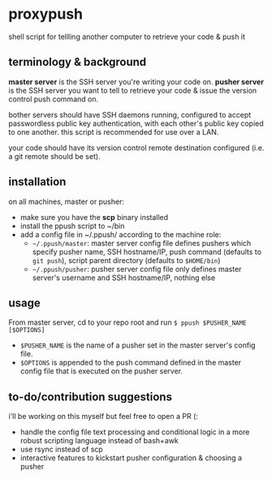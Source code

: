 # proxypush
shell script for tellling another computer to retrieve your code &amp; push it

## terminology & background
**master server** is the SSH server you're writing your code on. **pusher server** is the SSH server you want to tell to retrieve your code & issue the version control push command on.

bother servers should have SSH daemons running, configured to accept passwordless public key authentication, with each other's public key copied to one another. this script is recommended for use over a LAN.

your code should have its version control remote destination configured (i.e. a git remote should be set).

## installation

on all machines, master or pusher:
- make sure you have the **scp** binary installed
- install the ppush script to ~/bin
- add a config file in ~/.ppush/ according to the machine role:
  - `~/.ppush/master`: master server config file defines pushers which specify pusher name, SSH hostname/IP, push command (defaults to `git push`), script parent directory (defaults to `$HOME/bin`)
  - `~/.ppush/pusher`: pusher server config file only defines master server's username and SSH hostname/IP, nothing else

## usage

From master server, cd to your repo root and run `$ ppush $PUSHER_NAME [$OPTIONS]`
- `$PUSHER_NAME` is the name of a pusher set in the master server's config file.
- `$OPTIONS` is appended to the push command defined in the master config file that is executed on the pusher server.

## to-do/contribution suggestions

i'll be working on this myself but feel free to open a PR (: 
- handle the config file text processing and conditional logic in a more robust scripting language instead of bash+awk
- use rsync instead of scp
- interactive features to kickstart pusher configuration & choosing a pusher
